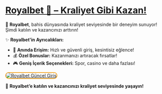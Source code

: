 # <a href="https://cutt.ly/RoyalLink" title="Royalbet Güncel Giriş">Royalbet 👑 – Kraliyet Gibi Kazan!</a>

👑 **Royalbet**, bahis dünyasında kraliyet seviyesinde bir deneyim sunuyor! Şimdi katılın ve kazancınızı arttırın!  

✨ **Royalbet'in Ayrıcalıkları:**  
- 🚀 **Anında Erişim:** Hızlı ve güvenli giriş, kesintisiz eğlence!  
- 💰 **Özel Bonuslar:** Kazanmanızı artıracak fırsatlar!  
- 🎮 **Geniş İçerik Seçenekleri:** Spor, casino ve daha fazlası!  

<a href="https://cutt.ly/RoyalLink" title="Royalbet Güncel Giriş">  
<img src="https://i.ibb.co/BtMhhf6/g-venligiris.jpg" alt="Royalbet Güncel Giriş" style="max-width: 100%; border: 2px solid #f39c12; border-radius: 10px;">  
</a>  

👑 **Royalbet’e katılın ve kazancınızı kraliyet seviyesinde yaşayın!**
